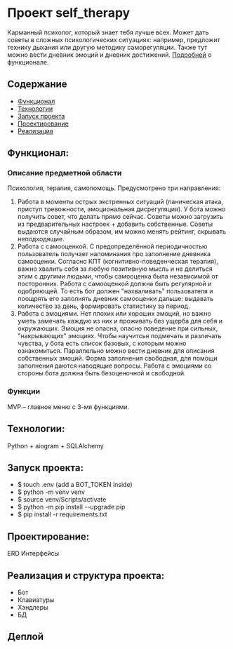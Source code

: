 # Проект self_therapy
Карманный психолог, который знает тебя лучше всех. Может дать советы в сложных психологических ситуациях: например, предложит технику дыхания или другую методику саморегуляции. Также тут можно вести дневник эмоций и дневник достижений.
[Подробней](#функционал) о функционале.

## Содержание
- [Функционал](#функционал)
- [Технологии](#технологии)
- [Запуск проекта](#запуск-проекта)
- [Проектирование](#проектирование)
- [Реализация](#реализация)

## Функционал:
### Описание предметной области
Психология, терапия, самопомощь. Предусмотрено три направления:  
1. Работа в моменты острых экстренных ситуаций (паническая атака, приступ тревожности, эмоциональная дисрегуляция). У бота можно получить совет, что делать прямо сейчас. Советы можно загрузить из предварительных настроек + добавить собственные. Советы выдаются случайным образом, им можно менять рейтинг, скрывать неподходящие. 
2. Работа с самооценкой. С предопределённой периодичностью пользователь получает напоминания про заполнение дневника самооценки. Согласно КПТ (когнитивно-поведенческая терапия), важно хвалить себя за любую позитивную мысль и не делиться этим с другими людьми, чтобы самооценка была независимой от посторонних. Работа с самооценкой должна быть регулярной и одобряющей. То есть бот должен "нахваливать" пользователя и поощрять его заполнять дневник самооценки дальше: выдавать количество за день, формировать статистику за период. 
3. Работа с эмоциями. Нет плохих или хороших эмоций, но важно уметь замечать каждую из них и проживать без ущерба для себя и окружающих. Эмоция не опасна, опасно поведение при сильных, "накрывающих" эмоциях. Чтобы научитсья подмечать и различать чувства, у бота есть список базовых, с которым можно ознакомиться. Параллельно можно вести дневник для описания собственных эмоций. Форма заполнения свободная, для помощи заполнения даются наводящие вопросы. Работа с эмоциями со стороны бота должна быть безоценочной и свободной.

### Функции
MVP – главное меню с 3-мя функциями.   


## Технологии:
Python + aiogram + SQLAlchemy


## Запуск проекта:
- $ touch .env (add a BOT_TOKEN inside)
- $ python -m venv venv
- $ source venv/Scripts/activate
- $ python -m pip install --upgrade pip
- $ pip install -r requirements.txt


## Проектирование:

ERD
Интерфейсы



## Реализация и структура проекта:
- Бот
- Клавиатуры 
- Хэндлеры
- БД

## Деплой

